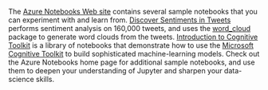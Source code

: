 The [Azure Notebooks Web site](https://notebooks.azure.com/) contains several sample notebooks that you can experiment with and learn from. [Discover Sentiments in Tweets](https://notebooks.azure.com/Microsoft/libraries/samples/html/Discover%20Sentiments%20in%20Tweets.ipynb) performs sentiment analysis on 160,000 tweets, and uses the [word_cloud](https://github.com/amueller/word_cloud) package to generate word clouds from the tweets. [Introduction to Cognitive Toolkit](https://notebooks.azure.com/cntk/libraries/tutorials) is a library of notebooks that demonstrate how to use the [Microsoft Cognitive Toolkit](https://www.microsoft.com/en-us/research/product/cognitive-toolkit/) to build sophisticated machine-learning models. Check out the Azure Notebooks home page for additional sample notebooks, and use them to deepen your understanding of Jupyter and sharpen your data-science skills.